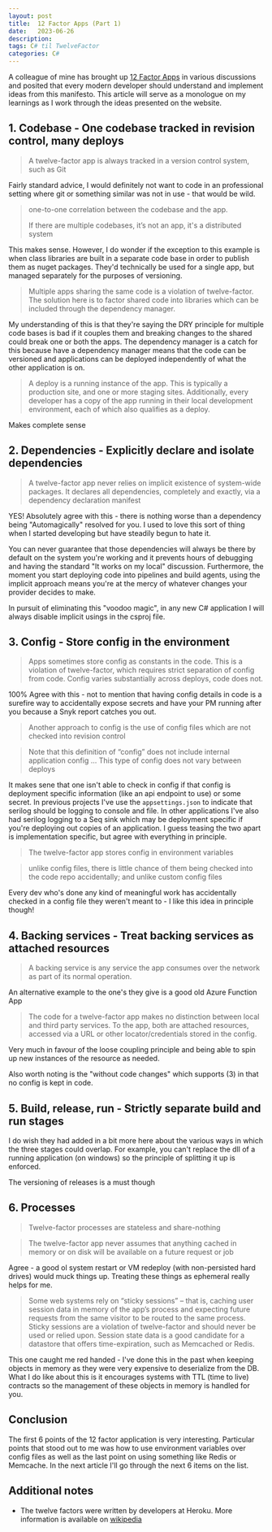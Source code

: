 ```yaml
---
layout: post
title:  12 Factor Apps (Part 1)
date:   2023-06-26
description: 
tags: C# til TwelveFactor
categories: C#
---
```


A colleague of mine has brought up [12 Factor Apps](https://12factor.net/) in various discussions and posited that every modern developer should understand and implement ideas from this manifesto. This article will serve as a monologue on my learnings as I work through the ideas presented on the website.

## 1. Codebase - One codebase tracked in revision control, many deploys
> A twelve-factor app is always tracked in a version control system, such as Git

Fairly standard advice, I would definitely not want to code in an professional setting where git or something similar was not in use - that would be wild.

> one-to-one correlation between the codebase and the app. 
>
>If there are multiple codebases, it’s not an app, it's a distributed system

This makes sense. However, I do wonder if the exception to this example is when class libraries are built in a separate code base in order to publish them as nuget packages. They'd technically be used for a single app, but managed separately for the purposes of versioning.

>Multiple apps sharing the same code is a violation of twelve-factor. The solution here is to factor shared code into libraries which can be included through the dependency manager.

My understanding of this is that they're saying the DRY principle for multiple code bases is bad if it couples them  and breaking changes to the shared could break one or both the apps. The dependency manager is a catch for this because have a dependency manager means that the code can be versioned and applications can be deployed independently of what the other application is on.

>A deploy is a running instance of the app. This is typically a production site, and one or more staging sites. Additionally, every developer has a copy of the app running in their local development environment, each of which also qualifies as a deploy.

Makes complete sense

## 2. Dependencies - Explicitly declare and isolate dependencies

> A twelve-factor app never relies on implicit existence of system-wide packages. It declares all dependencies, completely and exactly, via a dependency declaration manifest

YES! Absolutely agree with this - there is nothing worse than a dependency being "Automagically" resolved for you. I used to love this sort of thing when I started developing but have steadily begun to hate it. 

You can never guarantee that those dependencies will always be there by default on the system you're working and it prevents hours of debugging and having the standard "It works on my local" discussion. Furthermore, the moment you start deploying code into pipelines and build agents, using the implicit approach means you're at the mercy of whatever changes your provider decides to make. 

In pursuit of eliminating this "voodoo magic", in any new C# application I will always disable implicit usings in the csproj file.

## 3. Config - Store config in the environment
>Apps sometimes store config as constants in the code. This is a violation of twelve-factor, which requires strict separation of config from code. Config varies substantially across deploys, code does not.

100% Agree with this - not to mention that having config details in code is a surefire way to accidentally expose secrets and have your PM running after you because a Snyk report catches you out.

> Another approach to config is the use of config files which are not checked into revision control

>Note that this definition of “config” does not include internal application config ... This type of config does not vary between deploys

It makes sene that one isn't able to check in config if that config is deployment specific information (like an api endpoint to use) or some secret. In previous projects I've use the `appsettings.json` to indicate that serilog should be logging to console and file. In other applications I've also had serilog logging to a Seq sink which may be deployment specific if you're deploying out copies of an application. I guess teasing the two apart is implementation specific, but agree with everything in principle.

> The twelve-factor app stores config in environment variables

> unlike config files, there is little chance of them being checked into the code repo accidentally; and unlike custom config files

Every dev who's done any kind of meaningful work has accidentally checked in a config file they weren't meant to - I like this idea in principle though!

## 4. Backing services - Treat backing services as attached resources

> A backing service is any service the app consumes over the network as part of its normal operation.

An alternative example to the one's they give is a good old Azure Function App

> The code for a twelve-factor app makes no distinction between local and third party services. To the app, both are attached resources, accessed via a URL or other locator/credentials stored in the config. 

Very much in favour of the loose coupling principle and being able to spin up new instances of the resource as needed.

Also worth noting is the "without code changes" which supports (3) in that no config is kept in code.

## 5. Build, release, run - Strictly separate build and run stages

I do wish they had added in a bit more here about the various ways in which the three stages could overlap. For example, you can't replace the dll of a running application (on windows) so the principle of splitting it up is enforced.

The versioning of releases is a must though

## 6. Processes

> Twelve-factor processes are stateless and share-nothing

> The twelve-factor app never assumes that anything cached in memory or on disk will be available on a future request or job

Agree - a good ol system restart or VM redeploy (with non-persisted hard drives) would muck things up. Treating these things as ephemeral really helps for me.

> Some web systems rely on “sticky sessions” – that is, caching user session data in memory of the app’s process and expecting future requests from the same visitor to be routed to the same process. Sticky sessions are a violation of twelve-factor and should never be used or relied upon. Session state data is a good candidate for a datastore that offers time-expiration, such as Memcached or Redis.

This one caught me red handed - I've done this in the past when keeping objects in memory as they were very expensive to deserialize from the DB. What I do like about this is it encourages systems with TTL (time to live) contracts so the management of these objects in memory is handled for you.


## Conclusion
The first 6 points of the 12 factor application is very interesting. Particular points that stood out to me was how to use environment variables over config files as well as the last point on using something like Redis or Memcache. In the next article I'll go through the next 6 items on the list.

## Additional notes
- The twelve factors were written by developers at Heroku. More information is available on [wikipedia](https://en.wikipedia.org/wiki/Twelve-Factor_App_methodology)